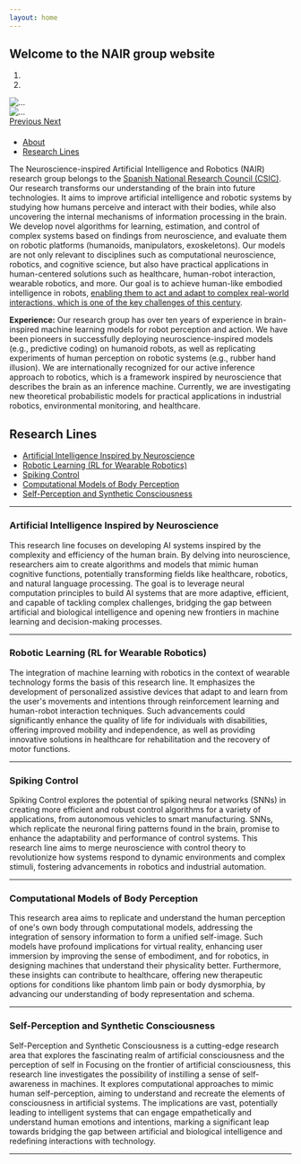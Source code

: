 ```yaml
---
layout: home
---
```



<link rel="stylesheet" href="css/bootstrap-carousel.css">

## Welcome to the NAIR group website

<div id="carouselExampleIndicators" class="carousel slide" data-ride="carousel" style = "margin-bottom: 20px;">
  <ol class="carousel-indicators">
    <li data-target="#carouselExampleIndicators" data-slide-to="0" class="active"></li>
    <li data-target="#carouselExampleIndicators" data-slide-to="1"></li>
  </ol>
  <div class="carousel-inner">
    <div class="carousel-item active">
      <img src="/images/home-slider/f.elconfidencial.com_original_42e_f46_45a_42ef4645abb3c89a61db4fd111641a44.jpg" class="d-block w-100" alt="...">
    </div>
    <div class="carousel-item">
      <img src="/images/home-slider/Robots-inventores-imitaran-la-forma-de-crear-herramientas-de-los-humanos-primitivos.jpg" class="d-block w-100" alt="...">
    </div>
  </div>
  <a class="carousel-control-prev" href="#carouselExampleIndicators" role="button" data-slide="prev">
    <span class="carousel-control-prev-icon" aria-hidden="true"></span>
    <span class="sr-only">Previous</span>
  </a>
  <a class="carousel-control-next" href="#carouselExampleIndicators" role="button" data-slide="next">
    <span class="carousel-control-next-icon" aria-hidden="true"></span>
    <span class="sr-only">Next</span>
  </a>
</div>

* [About](#about)
* [Research Lines](#research-lines)

The Neuroscience-inspired Artificial Intelligence and Robotics (NAIR) research group belongs to the [Spanish National Research Council (CSIC)](https://www.csic.es/en/csic). Our research transforms our understanding of the brain into future technologies. It aims to improve artificial intelligence and robotic systems by studying how humans perceive and interact with their bodies, while also uncovering the internal mechanisms of information processing in the brain. We develop novel algorithms for learning, estimation, and control of complex systems based on findings from neuroscience, and evaluate them on robotic platforms (humanoids, manipulators, exoskeletons). Our models are not only relevant to disciplines such as computational neuroscience, robotics, and cognitive science, but also have practical applications in human-centered solutions such as healthcare, human-robot interaction, wearable robotics, and more. Our goal is to achieve human-like embodied intelligence in robots, <ins>enabling them to act and adapt to complex real-world interactions, which is one of the key challenges of this century</ins>.

**Experience:** Our research group has over ten years of experience in brain-inspired machine learning models for robot perception and action. We have been pioneers in successfully deploying neuroscience-inspired models (e.g., predictive coding) on humanoid robots, as well as replicating experiments of human perception on robotic systems (e.g., rubber hand illusion). We are internationally recognized for our active inference approach to robotics, which is a framework inspired by neuroscience that describes the brain as an inference machine. Currently, we are investigating new theoretical probabilistic models for practical applications in industrial robotics, environmental monitoring, and healthcare.

## Research Lines

* [Artificial Intelligence Inspired by Neuroscience](#artificial-intelligence-inspired-by-neuroscience)
* [Robotic Learning (RL for Wearable Robotics)](#robotic-learning-rl-for-wearable-robotics)
* [Spiking Control](#spiking-control)
* [Computational Models of Body Perception](#computational-models-of-body-perception)
* [Self-Perception and Synthetic Consciousness](#self-perception-and-synthetic-consciousness)

---

### Artificial Intelligence Inspired by Neuroscience

This research line focuses on developing AI systems inspired by the complexity and efficiency of the human brain. By delving into neuroscience, researchers aim to create algorithms and models that mimic human cognitive functions, potentially transforming fields like healthcare, robotics, and natural language processing. The goal is to leverage neural computation principles to build AI systems that are more adaptive, efficient, and capable of tackling complex challenges, bridging the gap between artificial and biological intelligence and opening new frontiers in machine learning and decision-making processes.

---

### Robotic Learning (RL for Wearable Robotics)

The integration of machine learning with robotics in the context of wearable technology forms the basis of this research line. It emphasizes the development of personalized assistive devices that adapt to and learn from the user's movements and intentions through reinforcement learning and human-robot interaction techniques. Such advancements could significantly enhance the quality of life for individuals with disabilities, offering improved mobility and independence, as well as providing innovative solutions in healthcare for rehabilitation and the recovery of motor functions.

---

### Spiking Control

Spiking Control explores the potential of spiking neural networks (SNNs) in creating more efficient and robust control algorithms for a variety of applications, from autonomous vehicles to smart manufacturing. SNNs, which replicate the neuronal firing patterns found in the brain, promise to enhance the adaptability and performance of control systems. This research line aims to merge neuroscience with control theory to revolutionize how systems respond to dynamic environments and complex stimuli, fostering advancements in robotics and industrial automation.

---

### Computational Models of Body Perception


This research area aims to replicate and understand the human perception of one's own body through computational models, addressing the integration of sensory information to form a unified self-image. Such models have profound implications for virtual reality, enhancing user immersion by improving the sense of embodiment, and for robotics, in designing machines that understand their physicality better. Furthermore, these insights can contribute to healthcare, offering new therapeutic options for conditions like phantom limb pain or body dysmorphia, by advancing our understanding of body representation and schema.

---

### Self-Perception and Synthetic Consciousness


Self-Perception and Synthetic Consciousness is a cutting-edge research area that explores the fascinating realm of artificial consciousness and the perception of self in Focusing on the frontier of artificial consciousness, this research line investigates the possibility of instilling a sense of self-awareness in machines. It explores computational approaches to mimic human self-perception, aiming to understand and recreate the elements of consciousness in artificial systems. The implications are vast, potentially leading to intelligent systems that can engage empathetically and understand human emotions and intentions, marking a significant leap towards bridging the gap between artificial and biological intelligence and redefining interactions with technology.

---

<script src="https://code.jquery.com/jquery-3.3.1.slim.min.js"></script>
<script src="https://stackpath.bootstrapcdn.com/bootstrap/4.3.1/js/bootstrap.min.js"></script>
